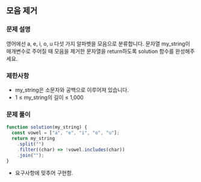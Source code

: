 ## 모음 제거

### 문제 설명

영어에선 a, e, i, o, u 다섯 가지 알파벳을 모음으로 분류합니다. 문자열 my_string이 매개변수로 주어질 때 모음을 제거한 문자열을 return하도록 solution 함수를 완성해주세요.

### 제한사항

- my_string은 소문자와 공백으로 이루어져 있습니다.
- 1 ≤ my_string의 길이 ≤ 1,000

### 문제 풀이

```js
function solution(my_string) {
  const vowel = ["a", "e", "i", "o", "u"];
  return my_string
    .split("")
    .filter((char) => !vowel.includes(char))
    .join("");
}
```

- 요구사항에 맞추어 구현함.
